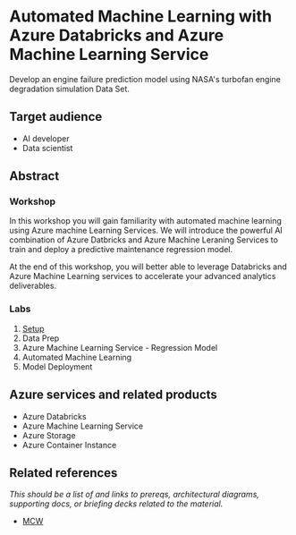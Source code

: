 # Automated Machine Learning with Azure Databricks and Azure Machine Learning Service

Develop an engine failure prediction model using NASA's turbofan engine degradation simulation Data Set.

## Target audience

- AI developer
- Data scientist

## Abstract

### Workshop
In this workshop you will gain familiarity with automated machine learning using Azure machine Learning Services. We will introduce the powerful AI combination of Azure Datbricks and Azure Machine Leraning Services to train and deploy a predictive maintenance regression model. 

At the end of this workshop, you will better able to leverage Databricks and Azure Machine Learning services to accelerate your advanced analytics deliverables.

### Labs 
1. [Setup](/Labs/01%20Lab-Setup)
2. Data Prep
3. Azure Machine Learning Service - Regression Model
4. Automated Machine Learning
5. Model Deployment

## Azure services and related products

- Azure Databricks
- Azure Machine Learning Service
- Azure Storage
- Azure Container Instance

## Related references
*This should be a list of and links to prereqs, architectural diagrams, supporting docs, or briefing decks related to the material.* 
- [MCW](https://github.com/Microsoft/MCW)
